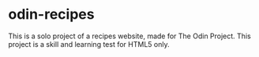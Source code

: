 # odin-recipes

This is a solo project of a recipes website, made for The Odin Project.
This project is a skill and learning test for HTML5 only.
